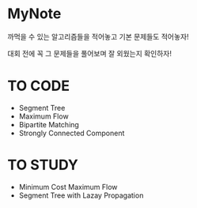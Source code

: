 # MyNote
까먹을 수 있는 알고리즘들을 적어놓고 기본 문제들도 적어놓자!

대회 전에 꼭 그 문제들을 풀어보며 잘 외웠는지 확인하자!

# TO CODE
- Segment Tree
- Maximum Flow
- Bipartite Matching
- Strongly Connected Component

# TO STUDY
- Minimum Cost Maximum Flow
- Segment Tree with Lazay Propagation
